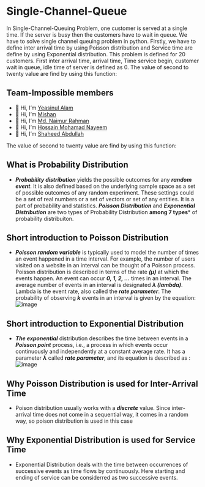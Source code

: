 # Single-Channel-Queue
In Single-Channel-Queuing Problem, one customer is served at a single time. If the server is busy then the customers have to wait in queue.  We have to solve single channel queuing problem in python. Firstly, we have to define inter arrival time by using Poisson distribution and Service time are define by using Exponential distribution. This problem is defined for 20 customers.  First inter arrival time, arrival time, Time service begin, customer wait in queue, idle time of server is defined as 0.  The value of second to twenty value are find by using this function:

## Team-Impossible members
-  👋 Hi, I’m [Yeasinul Alam](https://github.com/yeasinul)
-  👋 Hi, I’m [Mishan](https://github.com/1mishan1)
-  👋 Hi, I’m [Md. Naimur Rahman](https://github.com/Naimur-Nidrit)
-  👋 Hi, I’m [Hossain Mohamad Nayeem]()
-  👋 Hi, I’m [Shaheed Abdullah]()

The value of second to twenty value are find by using this function:
## What is Probability Distribution
- ***Probability distribution*** yields the possible outcomes for any ***random event***. It is also defined based on the underlying sample space as a set of possible outcomes of any random experiment. These settings could be a set of real numbers or a set of vectors or set of any entities. It is a part of probability and statistics. ***Poisson Distribution*** and ***Exponential Distribution*** are two types of Probability Distribution **among 7 types*** of probability distribuiton.

## Short introduction to Poisson Distribution
- ***Poisson random variable*** is typically used to model the number of times an event happened in a time interval. For example, the number of users visited on a website in an interval can be thought of a Poisson process. Poisson distribution is described in terms of the rate ***(μ)*** at which the events happen. An event can occur ***0, 1, 2, …*** times in an interval. The average number of events in an interval is designated ***λ (lambda)***. Lambda is the event rate, also called the ***rate parameter***. The probability of observing ***k*** events in an interval is given by the equation:<br/>
 ![image](https://user-images.githubusercontent.com/74718375/112758781-e2de5f00-9011-11eb-952d-a0859d50300e.png)<br/>

## Short introduction to Exponential Distribution
- ***The exponential*** distribution describes the time between events in a ***Poisson point*** process, i.e., a process in which events occur continuously and independently at a constant average rate. It has a parameter ***λ*** called ***rate parameter***, and its equation is described as :<br/>
 ![image](https://user-images.githubusercontent.com/74718375/112759206-d3601580-9013-11eb-909f-b215e2b6ca32.png)<br/>

## Why Poisson Distribution is used for Inter-Arrival Time
- Poison distribution usually works with a ***discrete*** value. Since inter-arrival time does not come in a sequential way, it comes in a random way, so poison distribution is used in this case

## Why Exponential Distribution is used for Service Time
- Exponential Distribution deals with the time between occurrences of successive events as time flows by
continuously. Here starting and ending of service can be considerred as two successive events.
